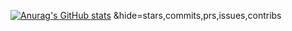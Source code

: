 [![Anurag's GitHub stats](https://github-readme-stats.vercel.app/api?username=bg-silv&hide=stars,commits,prs,issues,contribs)](https://github.com/anuraghazra/github-readme-stats)
&hide=stars,commits,prs,issues,contribs

